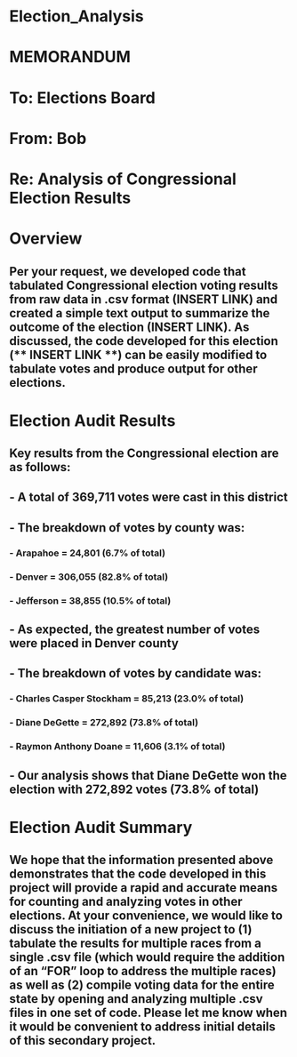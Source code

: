 # Election_Analysis

# MEMORANDUM

# To: Elections Board
# From: Bob
# Re: Analysis of Congressional Election Results

# Overview
## Per your request, we developed code that tabulated Congressional election voting results from raw data in .csv format (**INSERT LINK**) and created a simple text output to summarize the outcome of the election (**INSERT LINK**). As discussed, the code developed for this election (** INSERT LINK **) can be easily modified to tabulate votes and produce output for other elections.

# Election Audit Results
## Key results from the Congressional election are as follows:
##  - A total of 369,711 votes were cast in this district
##  - The breakdown of votes by county was:
###   - Arapahoe = 24,801 (6.7% of total)
###   - Denver = 306,055 (82.8% of total)
###   - Jefferson = 38,855 (10.5% of total)
##  - As expected, the greatest number of votes were placed in Denver county
##  - The breakdown of votes by candidate was:
###    - Charles Casper Stockham =  85,213 (23.0% of total)
###    - Diane DeGette = 272,892 (73.8% of total)
###    - Raymon Anthony Doane = 11,606 (3.1% of total)
##  - Our analysis shows that Diane DeGette won the election with 272,892 votes (73.8% of total)

# Election Audit Summary
## We hope that the information presented above demonstrates that the code developed in this project will provide a rapid and accurate means for counting and analyzing votes in other elections. At your convenience, we would like to discuss the initiation of a new project to (1) tabulate the results for multiple races from a single .csv file (which would require the addition of an “FOR” loop to address the multiple races) as well as (2) compile voting data for the entire state by opening and analyzing multiple .csv files in one set of code. Please let me know when it would be convenient to address initial details of this secondary project.
